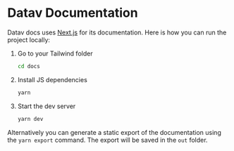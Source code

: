 # Datav Documentation

Datav docs uses [Next.js](https://nextjs.org/) for its documentation. Here is how you can run the project locally:

1. Go to your Tailwind folder

    ```sh
    cd docs
    ```

2. Install JS dependencies

    ```sh
    yarn
    ```

3. Start the dev server

    ```sh
    yarn dev
    ```

Alternatively you can generate a static export of the documentation using the `yarn export` command. The export will be saved in the `out` folder.
